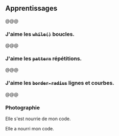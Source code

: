 ## Apprentissages

@@@

### J'aime les ~~`while()`~~ boucles.

@@@

### J'aime les ~~`pattern`~~ répétitions.

@@@

### J'aime les ~~`border-radius`~~ lignes et courbes.

@@@

### Photographie

Elle s'est nourrie de mon code.

Elle a nourri mon code.